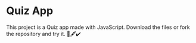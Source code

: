 # Quiz App
This project is a Quiz app made with JavaScript. Download the files or fork the repository and try it. 📃🖋️✔️
